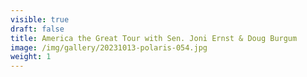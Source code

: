 ```yaml
---
visible: true
draft: false
title: America the Great Tour with Sen. Joni Ernst & Doug Burgum
image: /img/gallery/20231013-polaris-054.jpg
weight: 1
---
```

